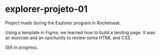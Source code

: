 # explorer-projeto-01
 Project made during the Explorer program in Rocketseat.

 Using a template in Figma, we learned how to build a landing page. It was an exercise and an oportunity to review some HTML and CSS.

 Still in progress.
